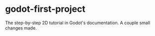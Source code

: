 # godot-first-project
The step-by-step 2D tutorial in Godot's documentation. A couple small changes made.
